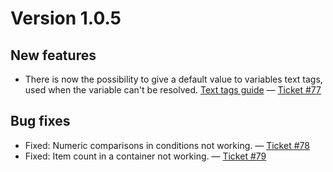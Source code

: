 # Version 1.0.5

## New features

- There is now the possibility to give a default value to variables text tags, used when the variable can't be resolved. [Text tags guide](https://wow.curseforge.com/projects/total-rp-3-extended/pages/tutorials/variable-tags) — [Ticket #77](https://wow.curseforge.com/projects/total-rp-3-extended/issues/77)

## Bug fixes

- Fixed: Numeric comparisons in conditions not working. — [Ticket #78](https://wow.curseforge.com/projects/total-rp-3-extended/issues/78)
- Fixed: Item count in a container not working. — [Ticket #79](https://wow.curseforge.com/projects/total-rp-3-extended/issues/79)